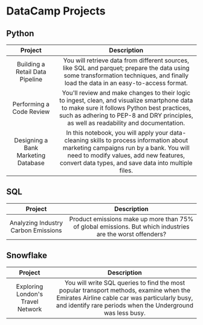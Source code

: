 # DataCamp Projects

## Python
| Project | Description    |
| :-----: | :---: |
| Building a Retail Data Pipeline | You will retrieve data from different sources, like SQL and parquet; prepare the data using some transformation techniques, and finally load the data in an easy-to-access format.   |
| Performing a Code Review | You'll review and make changes to their logic to ingest, clean, and visualize smartphone data to make sure it follows Python best practices, such as adhering to PEP-8 and DRY principles, as well as readability and documentation.   |
| Designing a Bank Marketing Database | In this notebook, you will apply your data-cleaning skills to process information about marketing campaigns run by a bank. You will need to modify values, add new features, convert data types, and save data into multiple files.   |

## SQL
| Project | Description    |
| :-----: | :---: |
| Analyzing Industry Carbon Emissions | Product emissions make up more than 75% of global emissions. But which industries are the worst offenders?   |

## Snowflake
| Project | Description    |
| :-----: | :---: |
| Exploring London's Travel Network | You will write SQL queries to find the most popular transport methods, examine when the Emirates Airline cable car was particularly busy, and identify rare periods when the Underground was less busy.   |
